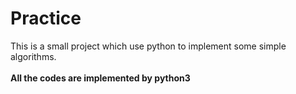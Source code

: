 # Practice
This is a small project which use python to implement some simple algorithms.  
</br>
**All the codes are implemented by python3**
